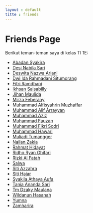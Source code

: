 ```yaml
---
layout : default
titte : friends
---
```


<h1>Friends Page</h1>
<p>Berikut teman-teman saya di kelas TI 1E:</p>

<ul class="friends-list">
    <li class="bubble-effect"><a href="https://abadan1912.github.io/">Abadan Syakira</a></li>
    <li class="bubble-effect"><a href="https://desynabilasari.github.io/">Desi Nabila Sari</a></li>
    <li class="bubble-effect"><a href="https://deswitanazwa.github.io/">Deswita Nazwa Ariani</a></li>
    <li class="bubble-effect"><a href="https://dwiidarahmadanisitumorang.github.io/">Dwi Ida Rahmadani Situmorang</a></li>
    <li class="bubble-effect"><a href="https://fitriramadhani20.github.io/">Fitri Ramdhani</a></li>
    <li class="bubble-effect"><a href="https://isanbly06.github.io/">Ikhsan Salsabilly</a></li>
    <li class="bubble-effect"><a href="https://jihanmaulidia09.github.io/">Jihan Maulida</a></li>
    <li class="bubble-effect"><a href="https://murzafebernyy.github.io/">Mirza Feberany</a></li>
    <li class="bubble-effect"><a href="https://alfisyahrin-26.github.io/">Muhammad Alfisyahrin Muzhaffar</a></li>
    <li class="bubble-effect"><a href="https://alifarrayyan29.github.io/">Muhammad Alif Arrayyan</a></li>
    <li class="bubble-effect"><a href="https://mhmd-aziz.github.io/">Muhammad Aziz</a></li>
    <li class="bubble-effect"><a href="https://muhammadfauzan61.github.io/">Muhammad Fauzan</a></li>
    <li class="bubble-effect"><a href="https://mfikrisodri.github.io/">Muhammad Fikri Sodri</a></li>
    <li class="bubble-effect"><a href="https://hawari-95.github.io/">Muhammad Hawari</a></li>
    <li class="bubble-effect"><a href="https://muliadi50.github.io/">Muliadi Tumangger</a></li>
    <li class="bubble-effect"><a href="https://nailanzakia.github.io/">Nailan Zakia</a></li>
    <li class="bubble-effect"><a href="#">Rahmat Hidayat</a></li>
    <li class="bubble-effect"><a href="https://ridhoryanghifari.github.io/">Ridho Ryan Ghifari</a></li>
    <li class="bubble-effect"><a href="https://riskialfatah.github.io/">Rizki Al Fatah</a></li>
    <li class="bubble-effect"><a href="#">Salwa</a></li>
    <li class="bubble-effect"><a href="https://sitiazzahraa.github.io/">Siti Azzahra</a></li>
    <li class="bubble-effect"><a href="https://sitihajar01.github.io/">Siti Hajar</a></li>
    <li class="bubble-effect"><a href="https://athayaaulfa18.github.io/">Syakila Athaya Aufa</a></li>
    <li class="bubble-effect"><a href="https://taniaanandasari.github.io/">Tania Ananda Sari</a></li>
    <li class="bubble-effect"><a href="https://akbar2224.github.io/">Tm Dzaky Maulana</a></li>
    <li class="bubble-effect"><a href="https://wildanunhasanah.github.io/">Wildanun Hasanah</a></li>
    <li class="bubble-effect"><a href="https://yumna1711.github.io/">Yumna</a></li>
    <li class="bubble-effect"><a href="https://zamharira09.github.io/">Zamharira</a></li>
  </ul>